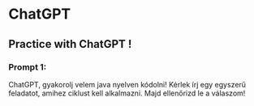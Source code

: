 # ChatGPT

## Practice with ChatGPT !
### Prompt 1: 
ChatGPT, gyakorolj velem java nyelven kódolni! 
Kérlek írj egy egyszerű feladatot, amihez ciklust kell alkalmazni. 
Majd ellenőrizd le a válaszom! 
